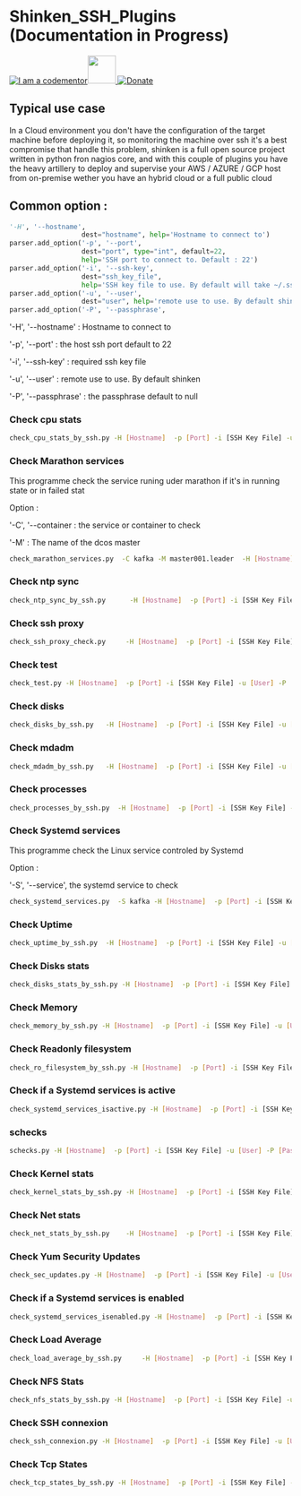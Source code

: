 # Shinken_SSH_Plugins (Documentation in Progress)
<a href="http://bitly.com/2grT54q"><img src="https://cdn.codementor.io/badges/i_am_a_codementor_dark.svg" alt="I am a codementor" style="max-width:100%"/></a><a href="http://bitly.com/2grT54q"><img src="http://www.shinken-monitoring.org/img/LogoFrameworkBlack.png" height="50"> 
 [![Donate](https://www.paypalobjects.com/en_US/i/btn/btn_donateCC_LG.gif)](https://www.paypal.me/HAAW)

## Typical use case

In  a Cloud environment you don't have the configuration of the target machine before deploying it, so monitoring the machine over ssh it's a best compromise that handle this problem, shinken is a full open source project written in python fron nagios core, and with this couple of plugins you have the heavy artillery to deploy and supervise your AWS / AZURE / GCP host from on-premise wether you have an hybrid cloud or a full public cloud

## Common option :
```python
'-H', '--hostname',
                  dest="hostname", help='Hostname to connect to')
parser.add_option('-p', '--port',
                  dest="port", type="int", default=22,
                  help='SSH port to connect to. Default : 22')
parser.add_option('-i', '--ssh-key',
                  dest="ssh_key_file",
                  help='SSH key file to use. By default will take ~/.ssh/id_rsa.')
parser.add_option('-u', '--user',
                  dest="user", help='remote use to use. By default shinken.')
parser.add_option('-P', '--passphrase',
```
'-H', '--hostname' : Hostname to connect to

'-p', '--port' : the host ssh port default to 22

'-i', '--ssh-key' : required ssh key file

'-u', '--user' : remote use to use. By default shinken

'-P', '--passphrase' : the passphrase default to null

### Check cpu stats

```bash
check_cpu_stats_by_ssh.py -H [Hostname]  -p [Port] -i [SSH Key File] -u [User] -P [Passphrase]
```
### Check Marathon services
This programme check the service runing uder marathon if it's in running state or in failed stat

Option :

'-C', '--container : the service or container to check

'-M' : The name of the dcos master 

```bash
check_marathon_services.py	-C kafka -M master001.leader  -H [Hostname]  -p [Port] -i [SSH Key File] -u [User] -P [Passphrase]
```
### Check ntp sync
```bash
check_ntp_sync_by_ssh.py	  -H [Hostname]  -p [Port] -i [SSH Key File] -u [User] -P [Passphrase]
```
### Check ssh proxy	
```bash
check_ssh_proxy_check.py	 -H [Hostname]  -p [Port] -i [SSH Key File] -u [User] -P [Passphrase]
```
### Check test
```bash
check_test.py -H [Hostname]  -p [Port] -i [SSH Key File] -u [User] -P [Passphrase]
```
### Check disks	
```bash
check_disks_by_ssh.py	-H [Hostname]  -p [Port] -i [SSH Key File] -u [User] -P [Passphrase]
```
### Check mdadm		
```bash
check_mdadm_by_ssh.py	-H [Hostname]  -p [Port] -i [SSH Key File] -u [User] -P [Passphrase]
```
### Check processes
```bash
check_processes_by_ssh.py  -H [Hostname]  -p [Port] -i [SSH Key File] -u [User] -P [Passphrase]
```
### Check Systemd services	
This programme check the Linux service controled by Systemd

Option :

'-S', '--service', the systemd service to check 
```bash
check_systemd_services.py  -S kafka -H [Hostname]  -p [Port] -i [SSH Key File] -u [User] -P [Passphrase]
```
### Check Uptime
```bash
check_uptime_by_ssh.py  -H [Hostname]  -p [Port] -i [SSH Key File] -u [User] -P [Passphrase]
```
### Check Disks stats
```bash
check_disks_stats_by_ssh.py -H [Hostname]  -p [Port] -i [SSH Key File] -u [User] -P [Passphrase]
```
### Check Memory		
```bash
check_memory_by_ssh.py -H [Hostname]  -p [Port] -i [SSH Key File] -u [User] -P [Passphrase]
```
### Check Readonly filesystem	
```bash
check_ro_filesystem_by_ssh.py -H [Hostname]  -p [Port] -i [SSH Key File] -u [User] -P [Passphrase]
```
### Check if a Systemd services is active	
```bash
check_systemd_services_isactive.py -H [Hostname]  -p [Port] -i [SSH Key File] -u [User] -P [Passphrase]
```
### schecks
```bash
schecks.py -H [Hostname]  -p [Port] -i [SSH Key File] -u [User] -P [Passphrase]
```
### Check Kernel stats	
```bash
check_kernel_stats_by_ssh.py -H [Hostname]  -p [Port] -i [SSH Key File] -u [User] -P [Passphrase]
```
### Check Net stats		
```bash
check_net_stats_by_ssh.py	 -H [Hostname]  -p [Port] -i [SSH Key File] -u [User] -P [Passphrase]
```
### Check Yum Security Updates		
```bash
check_sec_updates.py -H [Hostname]  -p [Port] -i [SSH Key File] -u [User] -P [Passphrase]
```
### Check if a Systemd services is enabled
```bash
check_systemd_services_isenabled.py -H [Hostname]  -p [Port] -i [SSH Key File] -u [User] -P [Passphrase]
```
### Check Load Average
```bash
check_load_average_by_ssh.py	 -H [Hostname]  -p [Port] -i [SSH Key File] -u [User] -P [Passphrase]
```
### Check NFS Stats		
```bash
check_nfs_stats_by_ssh.py -H [Hostname]  -p [Port] -i [SSH Key File] -u [User] -P [Passphrase]
```
### Check SSH connexion		
```bash
check_ssh_connexion.py -H [Hostname]  -p [Port] -i [SSH Key File] -u [User] -P [Passphrase]
```
### Check Tcp States
```bash
check_tcp_states_by_ssh.py -H [Hostname]  -p [Port] -i [SSH Key File] -u [User] -P [Passphrase]
```
